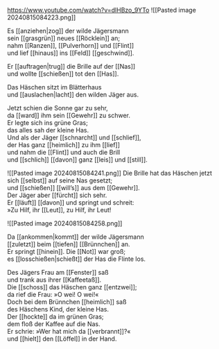https://www.youtube.com/watch?v=dlHBzo_9YTo
![[Pasted image 20240815084223.png]]

Es [[anziehen|zog]] der wilde Jägersmann  
sein [[grasgrün]] neues [[Röcklein]] an;  
nahm [[Ranzen]], [[Pulverhorn]] und [[Flint]]  
und lief [[hinaus]] ins [[Feld]] [[geschwind]].

Er [[auftragen|trug]] die Brille auf der [[Nas]]  
und wollte [[schießen]] tot den [[Has]].

Das Häschen sitzt im Blätterhaus  
und [[auslachen|lacht]] den wilden Jäger aus.

Jetzt schien die Sonne gar zu sehr,  
da [[ward]] ihm sein [[Gewehr]] zu schwer.  
Er legte sich ins grüne Gras;  
das alles sah der kleine Has.  
Und als der Jäger [[schnarcht]] und [[schlief]],  
der Has ganz [[heimlich]] zu ihm [[lief]]  
und nahm die [[Flint]] und auch die Brill  
und [[schlich]] [[davon]] ganz [[leis]] und [[still]].


![[Pasted image 20240815084241.png]]
Die Brille hat das Häschen jetzt  
sich [[selbst]] auf seine Nas gesetzt;  
und [[schießen]] [[will’s]] aus dem [[Gewehr]].  
Der Jäger aber [[fürcht]] sich sehr.  
Er [[läuft]] [[davon]] und springt und schreit:  
»Zu Hilf, ihr [[Leut]], zu Hilf, ihr Leut!


![[Pasted image 20240815084258.png]]

Da [[ankommen|kommt]] der wilde Jägersmann  
[[zuletzt]] beim [[tiefen]] [[Brünnchen]] an.  
Er springt [[hinein]]. Die [[Not]] war groß;  
es [[losschießen|schießt]] der Has die Flinte los.

Des Jägers Frau am [[Fenster]] saß  
und trank aus ihrer [[Kaffeetaß]].  
Die [[schoss]] das Häschen ganz [[entzwei]];  
da rief die Frau: »O wei! O wei!«  
Doch bei dem Brünnchen [[heimlich]] saß  
des Häschens Kind, der kleine Has.  
Der [[hockte]] da im grünen Gras;  
dem floß der Kaffee auf die Nas.  
Er schrie: »Wer hat mich da [[verbrannt]]?«  
und [[hielt]] den [[Löffel]] in der Hand.


